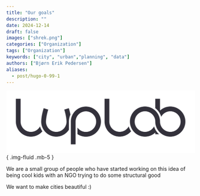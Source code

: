 ```yaml
---
title: "Our goals"
description: ""
date: 2024-12-14
draft: false
images: ["shrek.png"]
categories: ["Organization"]
tags: ["Organization"]
keywords: ["city", "urban","planning", "data"]
authors: ["Bjørn Erik Pedersen"]
aliases:
  - post/hugo-0-99-1
---
```


![LupLab](logo.svg)
{ .img-fluid .mb-5 }

We are a small group of people who have started working on this idea of being cool kids with an NGO trying to do some structural good

We want to make cities beautiful :)
